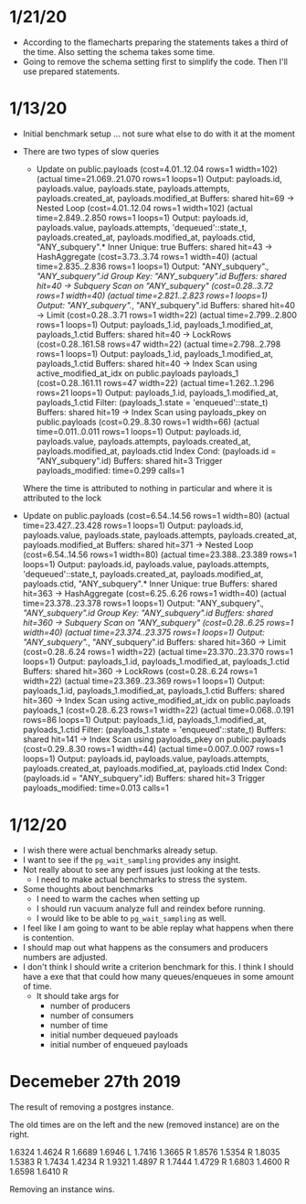 # 1/21/20
- According to the flamecharts preparing the statements takes a third of the time. Also setting the schema takes some time.
- Going to remove the schema setting first to simplify the code. Then I'll use prepared statements.

# 1/13/20
- Initial benchmark setup ... not sure what else to do with it at the moment
- There are two types of slow queries
  - Update on public.payloads  (cost=4.01..12.04 rows=1 width=102) (actual time=21.069..21.070 rows=1 loops=1)
	  Output: payloads.id, payloads.value, payloads.state, payloads.attempts, payloads.created_at, payloads.modified_at
	  Buffers: shared hit=69
	  ->  Nested Loop  (cost=4.01..12.04 rows=1 width=102) (actual time=2.849..2.850 rows=1 loops=1)
	        Output: payloads.id, payloads.value, payloads.attempts, 'dequeued'::state_t, payloads.created_at, payloads.modified_at, payloads.ctid, "ANY_subquery".*
	        Inner Unique: true
	        Buffers: shared hit=43
	        ->  HashAggregate  (cost=3.73..3.74 rows=1 width=40) (actual time=2.835..2.836 rows=1 loops=1)
	              Output: "ANY_subquery".*, "ANY_subquery".id
	              Group Key: "ANY_subquery".id
	              Buffers: shared hit=40
	              ->  Subquery Scan on "ANY_subquery"  (cost=0.28..3.72 rows=1 width=40) (actual time=2.821..2.823 rows=1 loops=1)
	                    Output: "ANY_subquery".*, "ANY_subquery".id
	                    Buffers: shared hit=40
	                    ->  Limit  (cost=0.28..3.71 rows=1 width=22) (actual time=2.799..2.800 rows=1 loops=1)
	                          Output: payloads_1.id, payloads_1.modified_at, payloads_1.ctid
	                          Buffers: shared hit=40
	                          ->  LockRows  (cost=0.28..161.58 rows=47 width=22) (actual time=2.798..2.798 rows=1 loops=1)
	                                Output: payloads_1.id, payloads_1.modified_at, payloads_1.ctid
	                                Buffers: shared hit=40
	                                ->  Index Scan using active_modified_at_idx on public.payloads payloads_1  (cost=0.28..161.11 rows=47 width=22) (actual time=1.262..1.296 rows=21 loops=1)
	                                      Output: payloads_1.id, payloads_1.modified_at, payloads_1.ctid
	                                      Filter: (payloads_1.state = 'enqueued'::state_t)
	                                      Buffers: shared hit=19
	        ->  Index Scan using payloads_pkey on public.payloads  (cost=0.29..8.30 rows=1 width=66) (actual time=0.011..0.011 rows=1 loops=1)
	              Output: payloads.id, payloads.value, payloads.attempts, payloads.created_at, payloads.modified_at, payloads.ctid
	              Index Cond: (payloads.id = "ANY_subquery".id)
	              Buffers: shared hit=3
	Trigger payloads_modified: time=0.299 calls=1

  Where the time is attributed to nothing in particular and where it is attributed to the lock

- 	Update on public.payloads  (cost=6.54..14.56 rows=1 width=80) (actual time=23.427..23.428 rows=1 loops=1)
	  Output: payloads.id, payloads.value, payloads.state, payloads.attempts, payloads.created_at, payloads.modified_at
	  Buffers: shared hit=371
	  ->  Nested Loop  (cost=6.54..14.56 rows=1 width=80) (actual time=23.388..23.389 rows=1 loops=1)
	        Output: payloads.id, payloads.value, payloads.attempts, 'dequeued'::state_t, payloads.created_at, payloads.modified_at, payloads.ctid, "ANY_subquery".*
	        Inner Unique: true
	        Buffers: shared hit=363
	        ->  HashAggregate  (cost=6.25..6.26 rows=1 width=40) (actual time=23.378..23.378 rows=1 loops=1)
	              Output: "ANY_subquery".*, "ANY_subquery".id
	              Group Key: "ANY_subquery".id
	              Buffers: shared hit=360
	              ->  Subquery Scan on "ANY_subquery"  (cost=0.28..6.25 rows=1 width=40) (actual time=23.374..23.375 rows=1 loops=1)
	                    Output: "ANY_subquery".*, "ANY_subquery".id
	                    Buffers: shared hit=360
	                    ->  Limit  (cost=0.28..6.24 rows=1 width=22) (actual time=23.370..23.370 rows=1 loops=1)
	                          Output: payloads_1.id, payloads_1.modified_at, payloads_1.ctid
	                          Buffers: shared hit=360
	                          ->  LockRows  (cost=0.28..6.24 rows=1 width=22) (actual time=23.369..23.369 rows=1 loops=1)
	                                Output: payloads_1.id, payloads_1.modified_at, payloads_1.ctid
	                                Buffers: shared hit=360
	                                ->  Index Scan using active_modified_at_idx on public.payloads payloads_1  (cost=0.28..6.23 rows=1 width=22) (actual time=0.068..0.191 rows=86 loops=1)
	                                      Output: payloads_1.id, payloads_1.modified_at, payloads_1.ctid
	                                      Filter: (payloads_1.state = 'enqueued'::state_t)
	                                      Buffers: shared hit=141
	        ->  Index Scan using payloads_pkey on public.payloads  (cost=0.29..8.30 rows=1 width=44) (actual time=0.007..0.007 rows=1 loops=1)
	              Output: payloads.id, payloads.value, payloads.attempts, payloads.created_at, payloads.modified_at, payloads.ctid
	              Index Cond: (payloads.id = "ANY_subquery".id)
	              Buffers: shared hit=3
	Trigger payloads_modified: time=0.013 calls=1

# 1/12/20

- I wish there were actual benchmarks already setup.
- I want to see if the `pg_wait_sampling` provides any insight.
- Not really about to see any perf issues just looking at the tests.
  - I need to make actual benchmarks to stress the system.
- Some thoughts about benchmarks
  - I need to warm the caches when setting up
  - I should run vacuum analyze full and reindex before running.
  - I would like to be able to `pg_wait_sampling` as well.
- I feel like I am going to want to be able replay what happens when there is contention.
- I should map out what happens as the consumers and producers numbers are adjusted.
- I don't think I should write a criterion benchmark for this. I think I should have a
  exe that that could how many queues/enqueues in some amount of time.
  - It should take args for
    - number of producers
    - number of consumers
    - number of time
    - initial number dequeued payloads
    - initial number of enqueued payloads
# Decemeber 27th 2019

The result of removing a postgres instance.

The old times are on the left and the new (removed instance) are on the right.

1.6324 1.4624 R
1.6689 1.6946 L
1.7416 1.3665 R
1.8576 1.5354 R
1.8035 1.5383 R
1.7434 1.4234 R
1.9321 1.4897 R
1.7444 1.4729 R
1.6803 1.4600 R
1.6598 1.6410 R

Removing an instance wins.
